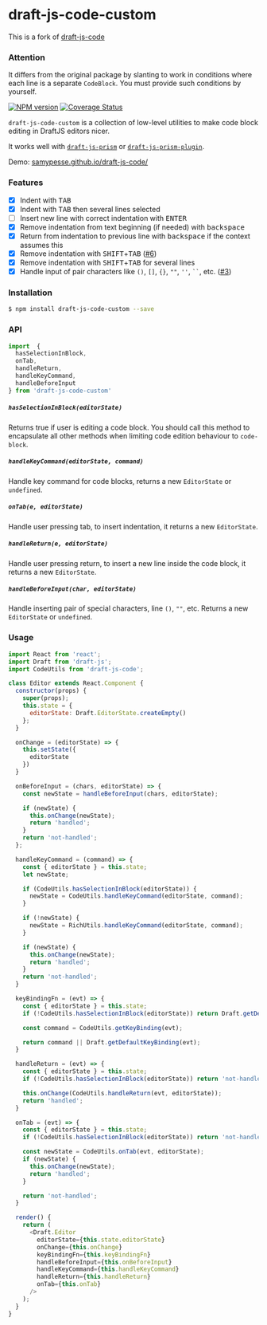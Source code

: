 # draft-js-code-custom

This is a fork of [draft-js-code](https://github.com/SamyPesse/draft-js-code)

### Attention
It differs from the original package by slanting to work in conditions where each line is a separate `CodeBlock`. You must provide such conditions by yourself.

[![NPM version](https://badge.fury.io/js/draft-js-code.svg)](http://badge.fury.io/js/draft-js-code)
[![Coverage Status](https://coveralls.io/repos/github/SamyPesse/draft-js-code/badge.svg?branch=master)](https://coveralls.io/github/SamyPesse/draft-js-code?branch=master)

`draft-js-code-custom` is a collection of low-level utilities to make code block editing in DraftJS editors nicer.

<!-- If you're using `draft-js-plugins`, check out the [`draft-js-code-plugin`](https://github.com/withspectrum/draft-js-code-plugin) wrapper around this library. -->

It works well with [`draft-js-prism`](https://github.com/SamyPesse/draft-js-prism) or [`draft-js-prism-plugin`](https://github.com/withspectrum/draft-js-prism-plugin).

Demo: [samypesse.github.io/draft-js-code/](http://samypesse.github.io/draft-js-code/)

### Features

- [x] Indent with <kbd>TAB</kbd>
- [x] Indent with <kbd>TAB</kbd> then several lines selected
- [ ] Insert new line with correct indentation with <kbd>ENTER</kbd>
- [x] Remove indentation from text beginning (if needed) with <kbd>backspace</kbd>
- [x] Return from indentation to previous line with <kbd>backspace</kbd> if the context assumes this
- [x] Remove indentation with <kbd>SHIFT</kbd>+<kbd>TAB</kbd> ([#6](https://github.com/SamyPesse/draft-js-code/issues/6))
- [x] Remove indentation with <kbd>SHIFT</kbd>+<kbd>TAB</kbd> for several lines
- [x] Handle input of pair characters like `()`, `[]`, `{}`, `""`, `''`, ` `` `, etc. ([#3](https://github.com/SamyPesse/draft-js-code/issues/3))

### Installation

```bash
$ npm install draft-js-code-custom --save
```

### API

```js
import  {
  hasSelectionInBlock,
  onTab,
  handleReturn,
  handleKeyCommand,
  handleBeforeInput
} from 'draft-js-code-custom'
```

##### `hasSelectionInBlock(editorState)`

Returns true if user is editing a code block. You should call this method to encapsulate all other methods when limiting code edition behaviour to `code-block`.

##### `handleKeyCommand(editorState, command)`

Handle key command for code blocks, returns a new `EditorState` or `undefined`.

##### `onTab(e, editorState)`

Handle user pressing tab, to insert indentation, it returns a new `EditorState`.

##### `handleReturn(e, editorState)`

Handle user pressing return, to insert a new line inside the code block, it returns a new `EditorState`.

##### `handleBeforeInput(char, editorState)`

Handle inserting pair of special characters, line `()`, `""`, etc. Returns a new `EditorState` or `undefined`.

### Usage

```js
import React from 'react';
import Draft from 'draft-js';
import CodeUtils from 'draft-js-code';

class Editor extends React.Component {
  constructor(props) {
    super(props);
    this.state = {
      editorState: Draft.EditorState.createEmpty()
    };
  }

  onChange = (editorState) => {
    this.setState({
      editorState
    })
  }

  onBeforeInput = (chars, editorState) => {
    const newState = handleBeforeInput(chars, editorState);

    if (newState) {
      this.onChange(newState);
      return 'handled';
    }
    return 'not-handled';
  };

  handleKeyCommand = (command) => {
    const { editorState } = this.state;
    let newState;

    if (CodeUtils.hasSelectionInBlock(editorState)) {
      newState = CodeUtils.handleKeyCommand(editorState, command);
    }

    if (!newState) {
      newState = RichUtils.handleKeyCommand(editorState, command);
    }

    if (newState) {
      this.onChange(newState);
      return 'handled';
    }
    return 'not-handled';
  }

  keyBindingFn = (evt) => {
    const { editorState } = this.state;
    if (!CodeUtils.hasSelectionInBlock(editorState)) return Draft.getDefaultKeyBinding(evt);

    const command = CodeUtils.getKeyBinding(evt);

    return command || Draft.getDefaultKeyBinding(evt);
  }

  handleReturn = (evt) => {
    const { editorState } = this.state;
    if (!CodeUtils.hasSelectionInBlock(editorState)) return 'not-handled';

    this.onChange(CodeUtils.handleReturn(evt, editorState));
    return 'handled';
  }

  onTab = (evt) => {
    const { editorState } = this.state;
    if (!CodeUtils.hasSelectionInBlock(editorState)) return 'not-handled';

    const newState = CodeUtils.onTab(evt, editorState);
    if (newState) {
      this.onChange(newState);
      return 'handled';
    }

    return 'not-handled';
  }

  render() {
    return (
      <Draft.Editor
        editorState={this.state.editorState}
        onChange={this.onChange}
        keyBindingFn={this.keyBindingFn}
        handleBeforeInput={this.onBeforeInput}
        handleKeyCommand={this.handleKeyCommand}
        handleReturn={this.handleReturn}
        onTab={this.onTab}
      />
    );
  }
}
```
